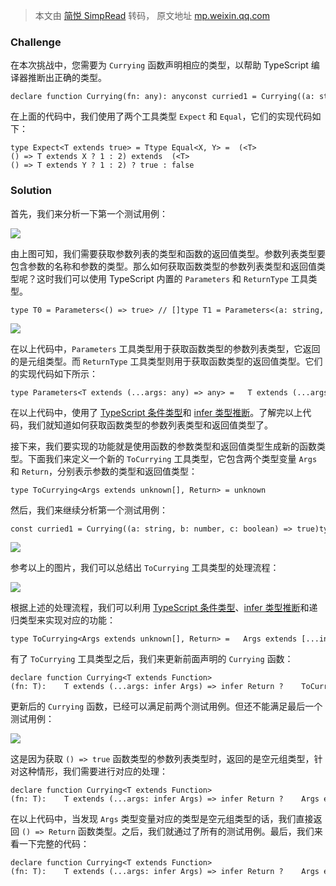 > 本文由 [简悦 SimpRead](http://ksria.com/simpread/) 转码， 原文地址 [mp.weixin.qq.com](https://mp.weixin.qq.com/s/YAJNlp4koymBTFd9w9X1rw)

### Challenge

在本次挑战中，您需要为 `Currying` 函数声明相应的类型，以帮助 TypeScript 编译器推断出正确的类型。

```
declare function Currying(fn: any): anyconst curried1 = Currying((a: string, b: number, c: boolean) => true)const curried2 = Currying((a: string, b: number, c: boolean, d: boolean, e: boolean, f: string, g: boolean) => true)const curried3 = Currying(() => true)type cases = [  Expect<Equal<    typeof curried1,     (a: string) => (b: number) => (c: boolean) => true>>,  Expect<Equal<    typeof curried2,     (a: string) => (b: number) => (c: boolean) => (d: boolean) => (e: boolean) => (f: string) => (g: boolean) => true  >>,  Expect<Equal<typeof curried3, () => true>>,]
```

在上面的代码中，我们使用了两个工具类型 `Expect` 和 `Equal`，它们的实现代码如下：

```
type Expect<T extends true> = Ttype Equal<X, Y> =  (<T>() => T extends X ? 1 : 2) extends  (<T>() => T extends Y ? 1 : 2) ? true : false
```

### Solution

首先，我们来分析一下第一个测试用例：

![](https://mmbiz.qpic.cn/mmbiz_jpg/jQmwTIFl1V0icianhDIH6zFpSqFzfu3Xk3j2u2ibAC9sF3T2RYe1xxEiaxW00zo0nfQwD5JBE5dtZvBsBC5wp7o1eg/640?wx_fmt=jpeg&from=appmsg)

由上图可知，我们需要获取参数列表的类型和函数的返回值类型。参数列表类型要包含参数的名称和参数的类型。那么如何获取函数类型的参数列表类型和返回值类型呢？这时我们可以使用 TypeScript 内置的 `Parameters` 和 `ReturnType` 工具类型。

```
type T0 = Parameters<() => true> // []type T1 = Parameters<(a: string, b: number, c: boolean) => true>// [a: string, b: number, c: boolean]type T2 = ReturnType<() => void> // voidtype T3 = ReturnType<(a: string, b: number, c: boolean) => true> // true
```

![](https://mmbiz.qpic.cn/mmbiz_jpg/jQmwTIFl1V0icianhDIH6zFpSqFzfu3Xk3ttIyRve8ZTnnAbtzGne1bvqjSofrhLSrh340LonCYDHrjxjEiac5rqA/640?wx_fmt=jpeg&from=appmsg)

在以上代码中，`Parameters` 工具类型用于获取函数类型的参数列表类型，它返回的是元组类型。而 `ReturnType` 工具类型则用于获取函数类型的返回值类型。它们的实现代码如下所示：

```
type Parameters<T extends (...args: any) => any> =   T extends (...args: infer P) => any ? P : never;  type ReturnType<T extends (...args: any) => any> =   T extends (...args: any) => infer R ? R : any;
```

在以上代码中，使用了 [TypeScript 条件类型](http://mp.weixin.qq.com/s?__biz=MzI2MjcxNTQ0Nw==&mid=2247499995&idx=1&sn=da2d91a35cfd2e8de26fece7aea7b8cf&chksm=ea446183dd33e89531e0b34e6f174691672ccfe70dfa5bcbfedc6a7e38fa108785f1288bd69b&scene=21#wechat_redirect)和 [infer 类型推断](http://mp.weixin.qq.com/s?__biz=MzI2MjcxNTQ0Nw==&mid=2247500019&idx=1&sn=8d7827d2ec38b57ca2be74995e3545fd&chksm=ea4461abdd33e8bd368b44e3d88bee5848b46f40993d0d5d535fb45a494db60dd8e3534e5aa3&scene=21#wechat_redirect)。了解完以上代码，我们就知道如何获取函数类型的参数列表类型和返回值类型了。

接下来，我们要实现的功能就是使用函数的参数类型和返回值类型生成新的函数类型。下面我们来定义一个新的 `ToCurrying` 工具类型，它包含两个类型变量 `Args` 和 `Return`，分别表示参数的类型和返回值类型：

```
type ToCurrying<Args extends unknown[], Return> = unknown
```

然后，我们来继续分析第一个测试用例：

```
const curried1 = Currying((a: string, b: number, c: boolean) => true)type cases = [  Expect<Equal< typeof curried1,    (a: string) => (b: number) => (c: boolean) => true>>]
```

![](https://mmbiz.qpic.cn/mmbiz_jpg/jQmwTIFl1V0icianhDIH6zFpSqFzfu3Xk3ZoGGy5Ym3mDibIZsZ84XicykmW6uqSBNynWSOhVaMNmskX4CSUXjFOFw/640?wx_fmt=jpeg&from=appmsg)

参考以上的图片，我们可以总结出 `ToCurrying` 工具类型的处理流程：

![](https://mmbiz.qpic.cn/mmbiz_jpg/jQmwTIFl1V0icianhDIH6zFpSqFzfu3Xk3AZNBmPWF9jj49X9tz28HQuvVr0icKloR6aXSQMibwGiaibCKC3bcLdiaa0A/640?wx_fmt=jpeg&from=appmsg)

根据上述的处理流程，我们可以利用 [TypeScript 条件类型](http://mp.weixin.qq.com/s?__biz=MzI2MjcxNTQ0Nw==&mid=2247499995&idx=1&sn=da2d91a35cfd2e8de26fece7aea7b8cf&chksm=ea446183dd33e89531e0b34e6f174691672ccfe70dfa5bcbfedc6a7e38fa108785f1288bd69b&scene=21#wechat_redirect)、[infer 类型推断](http://mp.weixin.qq.com/s?__biz=MzI2MjcxNTQ0Nw==&mid=2247500019&idx=1&sn=8d7827d2ec38b57ca2be74995e3545fd&chksm=ea4461abdd33e8bd368b44e3d88bee5848b46f40993d0d5d535fb45a494db60dd8e3534e5aa3&scene=21#wechat_redirect)和递归类型来实现对应的功能：

```
type ToCurrying<Args extends unknown[], Return> =   Args extends [...infer Head, infer Tail]    ? ToCurrying<Head, (arg: Tail) => Return>    : Return   type C0 = ToCurrying<[a: string, b: number, c: boolean], true>// (arg: string) => (arg: number) => (arg: boolean) => truetype C1 = ToCurrying<[a: string, b: number, c: boolean, d: boolean, e: boolean,   f: string, g: boolean], true>// (arg: string) => (arg: number) => (arg: boolean) => (arg: boolean) //   => (arg: boolean) => (arg: string) => (arg: boolean) => true
```

有了 `ToCurrying` 工具类型之后，我们来更新前面声明的 `Currying` 函数：

```
declare function Currying<T extends Function>(fn: T):    T extends (...args: infer Args) => infer Return ?    ToCurrying<Args, Return>    : never    const curried1 = Currying((a: string, b: number, c: boolean) => true)const curried2 = Currying((a: string, b: number, c: boolean, d: boolean, e: boolean, f: string, g: boolean) => true)const curried3 = Currying(() => true)type cases = [  Expect<Equal<    typeof curried1,     (a: string) => (b: number) => (c: boolean) => true>>,  Expect<Equal<    typeof curried2,     (a: string) => (b: number) => (c: boolean) => (d: boolean) => (e: boolean)        => (f: string) => (g: boolean) => true  >>,  Expect<Equal<typeof curried3, () => true>>,]
```

更新后的 `Currying` 函数，已经可以满足前两个测试用例。但还不能满足最后一个测试用例：

![](https://mmbiz.qpic.cn/mmbiz_png/jQmwTIFl1V0icianhDIH6zFpSqFzfu3Xk3xKzJ5Ht1txgpVYOxQ0tFwVBXNvcqq111mibaafOiaNftNuPEDc3vmOhA/640?wx_fmt=png&from=appmsg)

这是因为获取 `() => true` 函数类型的参数列表类型时，返回的是空元组类型，针对这种情形，我们需要进行对应的处理：

```
declare function Currying<T extends Function>(fn: T):    T extends (...args: infer Args) => infer Return ?    Args extends []     ? () => Return    : ToCurrying<Args, Return>    : never
```

在以上代码中，当发现 `Args` 类型变量对应的类型是空元组类型的话，我们直接返回 `() => Return` 函数类型。之后，我们就通过了所有的测试用例。最后，我们来看一下完整的代码：

```
declare function Currying<T extends Function>(fn: T):    T extends (...args: infer Args) => infer Return ?    Args extends []    ? () => Return    : ToCurrying<Args, Return>    : nevertype ToCurrying<Args extends unknown[], Return> =    Args extends [...infer Head, infer Tail]    ? ToCurrying<Head, (arg: Tail) => Return>    : Return
```